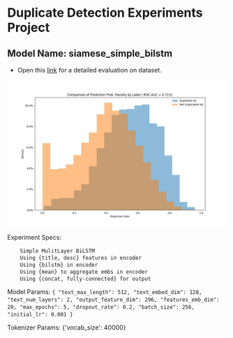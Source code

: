 # Duplicate Detection Experiments Project
 ## Model Name: siamese_simple_bilstm

 * Open this [link](logs/siamese_simple_bilstm_general_auc_per_cat.html) for a detailed evaluation on dataset. 

 ![Prob Density Comparison](logs/siamese_simple_bilstm_general_prob_density_by_label.jpg) 

 Experiment Specs: 

		Simple MulitLayer BiLSTM
		Using {title, desc} features in encoder
		Using {bilstm} in encoder
		Using {mean} to aggregate embs in encoder
		Using {concat, fully-connected} for output

 Model Params: `{
  "text_max_length": 512,
  "text_embed_dim": 128,
  "text_num_layers": 2,
  "output_feature_dim": 296,
  "features_emb_dim": 20,
  "max_epochs": 5,
  "dropout_rate": 0.2,
  "batch_size": 256,
  "initial_lr": 0.001
}`

 Tokenizer Params: {'vocab_size': 40000}
